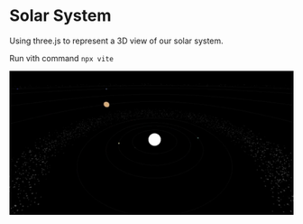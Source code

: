 # Solar System 

Using three.js to represent a 3D view of our solar system.

Run vith command `npx vite`

<img src="pic.png" />
